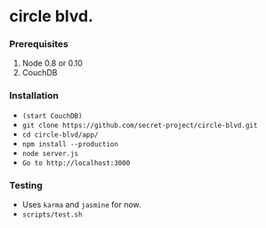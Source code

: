 circle blvd.
========

### Prerequisites
1. Node 0.8 or 0.10
2. CouchDB

### Installation
* `(start CouchDB)`
* `git clone https://github.com/secret-project/circle-blvd.git`
* `cd circle-blvd/app/`
* `npm install --production`
* `node server.js`
* `Go to http://localhost:3000`

### Testing
* Uses `karma` and `jasmine` for now.
* `scripts/test.sh`